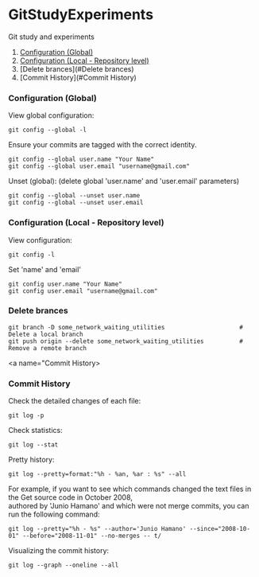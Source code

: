 # GitStudyExperiments
Git study and experiments

1. [Configuration (Global)](#Configuration (Global))
2. [Configuration (Local - Repository level)](#Configuration (Local - Repository level))
3. [Delete brances](#Delete brances)
4. [Commit History](#Commit History)


<a name="Configuration (Global)"></a>
###  Configuration (Global)

View global configuration:

	git config --global -l	


Ensure your commits are tagged with the correct identity.

	git config --global user.name "Your Name"
	git config --global user.email "username@gmail.com"

Unset (global): (delete global 'user.name' and 'user.email' parameters)

    git config --global --unset user.name
    git config --global --unset user.email


<a name="Configuration (Local - Repository level)"></a>
###  Configuration (Local - Repository level)

View configuration:

	git config -l

Set 'name' and 'email'

    git config user.name "Your Name"
    git config user.email "username@gmail.com"

<a name="Delete brances"></a>
###  Delete brances

    git branch -D some_network_waiting_utilities                     #  Delete a local branch
    git push origin --delete some_network_waiting_utilities          #  Remove a remote branch 

<a name="Commit History></a>
###  Commit History

Check the detailed changes of each file:

	git log -p

Check statistics:

	git log --stat

Pretty history:

	git log --pretty=format:"%h - %an, %ar : %s" --all

For example, if you want to see which commands changed the text files in the Get source code in October 2008, </br>
authored by 'Junio Hamano' and which were not merge commits, you can run the following command:

	git log --pretty="%h - %s" --author='Junio Hamano' --since="2008-10-01" --before="2008-11-01" --no-merges -- t/

Visualizing the commit history:

	git log --graph --oneline --all